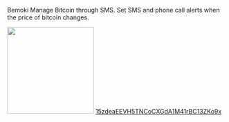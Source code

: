Bemoki
Manage Bitcoin through SMS. Set SMS and phone call alerts when the price
of bitcoin changes. 

<a href="bitcoin:15zdeaEEVH5TNCoCXGdA1M41rBC13ZKo9x"><img
src="http://bemoki.com/bitcoin.png" width="200"></a>
<a
href="bitcoin:15zdeaEEVH5TNCoCXGdA1M41rBC13ZKo9x">15zdeaEEVH5TNCoCXGdA1M41rBC13ZKo9x</a>
